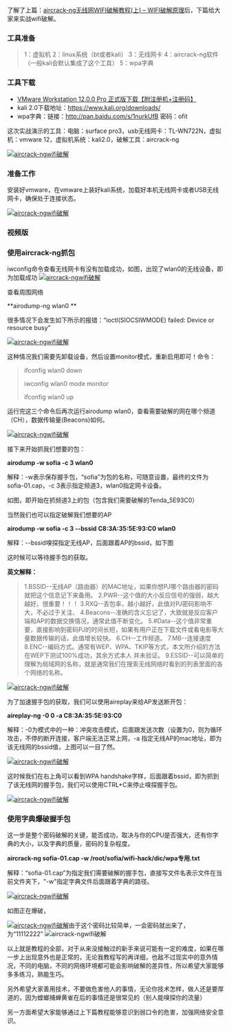 了解了上篇：[aircrack-ng无线网WIFI破解教程(上) – WIFI破解原理](http://www.vuln.cn/2674)后，下篇给大家来实战wifi破解。

### 工具准备

> 1：虚拟机
> 2：linux系统（bt或者kali）
> 3：无线网卡
> 4：aircrack-ng软件（一般kali会默认集成了这个工具）
> 5：wpa字典

### 工具下载

- [VMware Workstation 12.0.0 Pro 正式版下载【附注册机+注册码】](http://www.qiankoo.com/thread-3990-1-1.html)
- kali 2.0下载地址：https://www.kali.org/downloads/
- wpa字典：链接：http://pan.baidu.com/s/1nurkUfB 密码：ofit

 

这次实战演示的工具：电脑：surface pro3，usb无线网卡：TL-WN722N，虚拟机：vmware 12，虚拟机系统：kali2.0，破解工具：aircrack-ng

[![aircrack-ngwifi破解](http://www.vuln.cn/wp-content/uploads/2016/02/wifi11.jpg)](http://www.vuln.cn/wp-content/uploads/2016/02/wifi11.jpg)

### 准备工作

安装好vmware，在vmware上装好kali系统，加载好本机无线网卡或者USB无线网卡，确保处于连接状态。

[![aircrack-ngwifi破解](http://www.vuln.cn/wp-content/uploads/2016/02/wifi12.jpg)](http://www.vuln.cn/wp-content/uploads/2016/02/wifi12.jpg)

 

### 视频版

###  使用aircrack-ng抓包

iwconfig命令查看无线网卡有没有加载成功，如图，出现了wlan0的无线设备，即为加载成功
[![aircrack-ngwifi破解](http://www.vuln.cn/wp-content/uploads/2016/02/wifi2.jpg)](http://www.vuln.cn/wp-content/uploads/2016/02/wifi2.jpg)

查看周围网络

**airodump-ng wlan0 **

很多情况下会发生如下所示的报错：“ioctl(SIOCSIWMODE) failed: Device or resource busy”

[![aircrack-ngwifi破解](http://www.vuln.cn/wp-content/uploads/2016/02/wifi3.jpg)](http://www.vuln.cn/wp-content/uploads/2016/02/wifi3.jpg)

这种情况我们需要先卸载设备，然后设置monitor模式，重新启用即可！命令：

> ifconfig wlan0 down
>
> iwconfig wlan0 mode monitor
>
> ifconfig wlan0 up

运行完这三个命令后再次运行airodump wlan0，查看需要破解的网在哪个频道（CH），数据传输量(Beacons)如何。

[![aircrack-ngwifi破解](http://www.vuln.cn/wp-content/uploads/2016/02/wifi4.jpg)](http://www.vuln.cn/wp-content/uploads/2016/02/wifi4.jpg)

接下来开始抓我们想要的包：

**airodump -w sofia -c 3 wlan0**

解释：-w表示保存握手包，“sofia”为包的名称，可随意设置，最终的文件为sofia-01.cap，-c 3表示指定频道3，wlan0指定网卡设备。

如图，即开始在抓频道3上的包（包含我们需要破解的Tenda_5E93C0）

当然我们也可以指定破解我们想要的AP

**airodump -w sofia -c 3 --bssid C8:3A:35:5E:93:C0 wlan0**

解释：--bssid嗅探指定无线AP，后面跟着AP的bssid，如下图

这时候可以等待握手包的获取。

**英文解释：**

> 1.BSSID--无线AP（路由器）的MAC地址，如果你想PJ哪个路由器的密码就把这个信息记下来备用。
> 2.PWR--这个值的大小反应信号的强弱，越大越好。很重要！！！
> 3.RXQ--丢包率，越小越好，此值对PJ密码影响不大，不必过于关注、
> 4.Beacons--准确的含义忘记了，大致就是反应客户端和AP的数据交换情况，通常此值不断变化。
> 5.#Data--这个值非常重要，直接影响到密码PJ的时间长短，如果有用户正在下载文件或看电影等大量数据传输的话，此值增长较快。 
> 6.CH--工作频道。
> 7.MB--连接速度
> 8.ENC--编码方式。通常有WEP、WPA、TKIP等方式，本文所介绍的方法在WEP下测试100%成功，其余方式本人 并未验证。
> 9.ESSID--可以简单的理解为局域网的名称，就是通常我们在搜索无线网络时看到的列表里面的各个网络的名称。

[![aircrack-ngwifi破解](http://www.vuln.cn/wp-content/uploads/2016/02/wifi5.jpg)](http://www.vuln.cn/wp-content/uploads/2016/02/wifi5.jpg)

为了加速握手包的获取，我们可以使用aireplay来给AP发送断开包：

**aireplay-ng -0 0 -a C8:3A:35:5E:93:C0**

解释：-0为模式中的一种：冲突攻击模式，后面跟发送次数（设置为0，则为循环攻击，不停的断开连接，客户端无法正常上网，-a 指定无线AP的mac地址，即为该无线网的bssid值，上图可以一目了然。

[![aircrack-ngwifi破解](http://www.vuln.cn/wp-content/uploads/2016/02/wifi6.jpg)](http://www.vuln.cn/wp-content/uploads/2016/02/wifi6.jpg)

这时候我们在右上角可以看到WPA handshake字样，后面跟着bssid，即为抓到了该无线网的握手包，我们可以使用CTRL+C来停止嗅探握手包。

[![aircrack-ngwifi破解](http://www.vuln.cn/wp-content/uploads/2016/02/wifi7.jpg)](http://www.vuln.cn/wp-content/uploads/2016/02/wifi7.jpg)

### 使用字典爆破握手包

这一步是整个密码破解的关键，能否成功，取决与你的CPU是否强大，还有你字典的大小，以及字典的质量，密码的复杂程度。

**aircrack-ng sofia-01.cap -w /root/sofia/wifi-hack/dic/wpa专用.txt**

解释：“sofia-01.cap”为指定我们需要破解的握手包，直接写文件名表示文件在当前文件夹下，"-w"指定字典文件后面跟着字典的路径。

[![aircrack-ngwifi破解](http://www.vuln.cn/wp-content/uploads/2016/02/wifi8.jpg)](http://www.vuln.cn/wp-content/uploads/2016/02/wifi8.jpg)

如图正在爆破，

[![aircrack-ngwifi破解](http://www.vuln.cn/wp-content/uploads/2016/02/wifi9.jpg)](http://www.vuln.cn/wp-content/uploads/2016/02/wifi9.jpg)由于这个密码比较简单，一会密码就出来了，为“11112222”
![aircrack-ngwifi破解](http://www.vuln.cn/wp-content/uploads/2016/02/wifi10.jpg)

以上就是教程的全部，对于从来没接触过的新手来说可能有一定的难度，如果在哪一步上出现意外也是正常的，无论我教程写的再详细，也敌不过现实中的意外情况，不同的电脑，不同的网络环境都可能会影响破解的差异性，所以希望大家能够多多练习，熟能生巧。

另外希望大家善用技术，不要做危害他人的事情，无论你技术怎样，做人还是要厚道的，因为螳螂捕蝉黄雀在后的事情还是很常见的（别人能嗅探你的流量）

另一方面希望大家能够通过上下篇教程能够意识到弱口令的危害，加强网络安全意识。